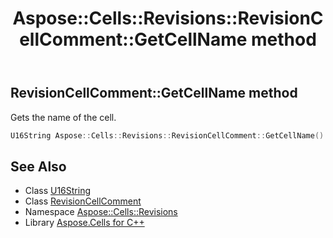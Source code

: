 ﻿---
title: Aspose::Cells::Revisions::RevisionCellComment::GetCellName method
linktitle: GetCellName
second_title: Aspose.Cells for C++ API Reference
description: 'Aspose::Cells::Revisions::RevisionCellComment::GetCellName method. Gets the name of the cell in C++.'
type: docs
weight: 900
url: /cpp/aspose.cells.revisions/revisioncellcomment/getcellname/
---
## RevisionCellComment::GetCellName method


Gets the name of the cell.

```cpp
U16String Aspose::Cells::Revisions::RevisionCellComment::GetCellName()
```

## See Also

* Class [U16String](../../../aspose.cells/u16string/)
* Class [RevisionCellComment](../)
* Namespace [Aspose::Cells::Revisions](../../)
* Library [Aspose.Cells for C++](../../../)

